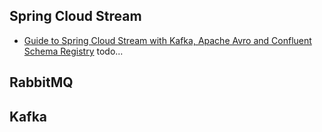 ## Spring Cloud Stream

- [Guide to Spring Cloud Stream with Kafka, Apache Avro and Confluent Schema Registry](https://www.baeldung.com/spring-cloud-stream-kafka-avro-confluent)
todo...

## RabbitMQ

## Kafka



